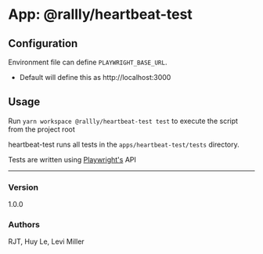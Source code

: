 # App:  @rallly/heartbeat-test

## Configuration
Environment file can define `PLAYWRIGHT_BASE_URL`.
* Default will define this as http://localhost:3000

## Usage
Run `yarn workspace @rallly/heartbeat-test test` to execute the script from the project root

heartbeat-test runs all tests in the `apps/heartbeat-test/tests` directory.

Tests are written using [Playwright's](https://wwww.playwright.dev) API

---
### Version
1.0.0

### Authors
RJT, Huy Le, Levi Miller
